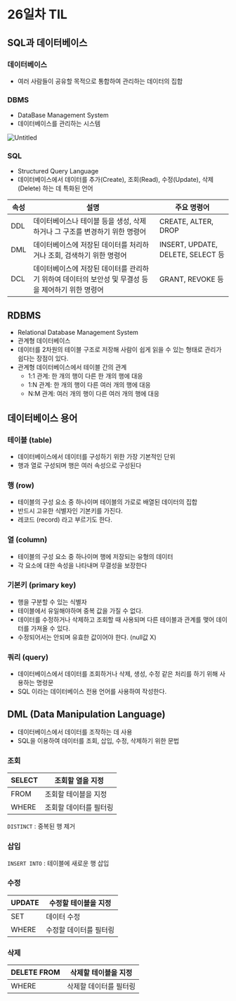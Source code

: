 # 26일차 TIL

## SQL과 데이터베이스

### 데이터베이스

- 여러 사람들이 공유할 목적으로 통합하여 관리하는 데이터의 집합

### DBMS

- DataBase Management System
- 데이터베이스를 관리하는 시스템

![Untitled](https://github.com/jeoongmiin/jeoongmiin.github.io/assets/100908119/4069d258-dd95-49ef-8861-718333514d17)

### SQL

- Structured Query Language
- 데이터베이스에서 데이터를 추가(Create), 조회(Read), 수정(Update), 삭제(Delete) 하는 데 특화된 언어

| 속성 | 설명 | 주요 명령어 |
| --- | --- | --- |
| DDL | 데이터베이스나 테이블 등을 생성, 삭제하거나 그 구조를 변경하기 위한 명령어 | CREATE, ALTER, DROP |
| DML | 데이터베이스에 저장된 데이터를 처리하거나 조회, 검색하기 위한 명령어 | INSERT, UPDATE, DELETE, SELECT 등 |
| DCL | 데이터베이스에 저장된 데이터를 관리하기 위하여 데이터의 보안성 및 무결성 등을 제어하기 위한 명령어 | GRANT, REVOKE 등 |

## RDBMS

- Relational Database Management System
- 관계형 데이터베이스
- 데이터를 2차원의 테이블 구조로 저장해 사람이 쉽게 읽을 수 있는 형태로 관리가 쉽다는 장점이 있다.
- 관계형 데이터베이스에서 테이블 간의 관계
    - 1:1 관계: 한 개의 행이 다른 한 개의 행에 대응
    - 1:N 관계: 한 개의 행이 다른 여러 개의 행에 대응
    - N:M 관계: 여러 개의 행이 다른 여러 개의 행에 대응

## 데이터베이스 용어

### 테이블 (table)

- 데이터베이스에서 데이터를 구성하기 위한 가장 기본적인 단위
- 행과 열로 구성되며 행은 여러 속성으로 구성된다

### 행 (row)

- 테이블의 구성 요소 중 하나이며 테이블의 가로로 배열된 데이터의 집합
- 반드시 고유한 식별자인 기본키를 가진다.
- 레코드 (record) 라고 부르기도 한다.

### 열 (column)

- 테이블의 구성 요소 중 하나이며 행에 저장되는 유형의 데이터
- 각 요소에 대한 속성을 나타내며 무결성을 보장한다

### 기본키 (primary key)

- 행을 구분할 수 있는 식별자
- 테이블에서 유일해야하며 중복 값을 가질 수 없다.
- 데이터를 수정하거나 삭제하고 조회할 때 사용되며 다른 테이블과 관계를 맺어 데이터를 가져올 수 있다.
- 수정되어서는 안되며 유효한 값이어야 한다. (null값 X)

### 쿼리 (query)

- 데이터베이스에서 데이터를 조회하거나 삭제, 생성, 수정 같은 처리를 하기 위해 사용하는 명령문
- SQL 이라는 데이터베이스 전용 언어를 사용하여 작성한다.

## DML (Data Manipulation Language)

- 데이터베이스에서 데이터를 조작하는 데 사용
- SQL을 이용하여 데이터를 조회, 삽입, 수정, 삭제하기 위한 문법

### 조회

| SELECT | 조회할 열을 지정 |
| --- | --- |
| FROM | 조회할 테이블을 지정 |
| WHERE | 조회할 데이터를 필터링 |

`DISTINCT` : 중복된 행 제거

### 삽입

`INSERT INTO` : 테이블에 새로운 행 삽입

### 수정

| UPDATE | 수정할 테이블을 지정 |
| --- | --- |
| SET | 데이터 수정 |
| WHERE | 수정할 데이터를 필터링 |

### 삭제

| DELETE FROM | 삭제할 테이블을 지정 |
| --- | --- |
| WHERE | 삭제할 데이터를 필터링 |